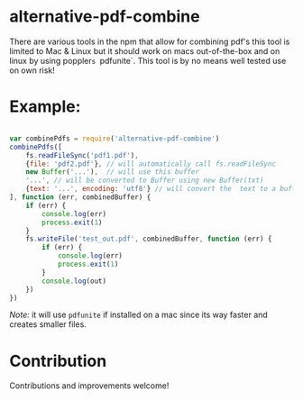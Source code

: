 # alternative-pdf-combine

There are various tools in the npm that allow for combining pdf's this tool is limited to Mac & Linux but it should work on macs out-of-the-box and on linux by using poppler`s `pdfunite`. This tool is by no means well tested use on own risk!


# Example:
```JavaScript

var combinePdfs = require('alternative-pdf-combine')
combinePdfs([
	fs.readFileSync('pdf1.pdf'),
	{file: 'pdf2.pdf'}, // will automatically call fs.readFileSync
	new Buffer('...'),  // will use this buffer
	'...', // will be converted to Buffer using new Buffer(txt)
	{text: '...', encoding: 'utf8'} // will convert the  text to a buffer using new Buffer(obj.text, obj.encoding)
], function (err, combinedBuffer) {
	if (err) {
		console.log(err)
		process.exit(1)
	}
	fs.writeFile('test_out.pdf', combinedBuffer, function (err) {
		if (err) {
			console.log(err)
			process.exit(1)
		}
		console.log(out)
	})
})

```

_Note:_ it will use `pdfunite` if installed on a mac since its way faster and creates
smaller files.

# Contribution

Contributions and improvements welcome!
